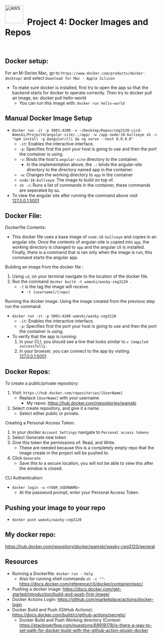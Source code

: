 <img align="left" alt="AWS" width="60px" style="padding-right:10px;" src="https://cdn.jsdelivr.net/gh/devicons/devicon@latest/icons/docker/docker-original-wordmark.svg" />
<h1 align="left">Project 4: Docker Images and Repos</h1>
<br/>

## Docker setup:
For an M-Series Mac, go to `https://www.docker.com/products/docker-desktop/` and select `Download for Mac - Apple Silicon`
- To make sure docker is installed, first try to open the app so that the backend starts for docker to operate correctly. 
Then try to docker pull an image, ex: docker pull hello-world
  - You can run this image with: `docker run hello-world`

## Manual Docker Image Setup
- `Docker run -it -p 5001:4200 -v ~/Desktop/Repos/ceg3120-cicd-Wamski/Project4/angular-site/.:/app/ -w /app node:18-bullseye sh -c "npm install -g @angular/cli && ng serve --host 0.0.0.0"`
  - `-it`: Enables the interactive interface.
  - `-p`: Specifies first the port your host is going to use and then the port the container is using.
  - `-v`: Binds the host's `angular-site` directory to the container.
    - In the implementation above, the `.:` binds the angular-site directory to the directory named app in the container.
  - `-w`: Changes the working directory to `app` in the container
  - `node:18-bullseye`: The image to build on top of.
  - `sh -c`: Runs a list of commands in the container, these commands are seperated by `&&`.
- To view the angular site after running the command above visit [127.0.0.1:5001](http://127.0.0.1:5001)
  

## Docker File:  
Dockerfile Contents:
- This docker file uses a base image of `node:18-bullseye` and copies in an angular site. Once the 
contents of angular-site is copied into `app`, the working directory is changed to `app` and the angular 
cli is installed. Finally, there is a command that is ran only when the image is run, this command starts the 
angular app.

Building an image from the docker file :
1. Using `cd`, on your terminal navigate to the location of the docker file.
2. Run the command `docker build -t wamski/wasky-ceg3120 .`
   - `-t` is the tag the image will receive.
     - `-t [username]/[repo]`

Running the docker image:
Using the image created from the previous step run the command:
- `docker run -it -p 5001:4200 wamski/wasky-ceg3120`
  - `-it`: Enables the interactive interface.
  - `-p`: Specifies first the port your host is going to use and then the port the container is using.
- To verify that the app is running:
  1. In your CLI, you should see a line that looks similar to `✔ Compiled successfully.`
  2. In your browser, you can connect to the app by visiting: [127.0.0.1:5001](http://127.0.0.1:5001)

## Docker Repos:
To create a public/private repository:
1. Visit: `https://hub.docker.com/repositories/[UserName]`
   - Replace `[UserName]` with your username
     - My repos: https://hub.docker.com/repositories/wamski
2. Select create repository, and give it a name.
   - Select either public or private.

Creating a Personal Access Token:
1. In your docker `Account Settings` navigate to `Personal access tokens`
2. Select Generate new token
3. Give this token the permissions of: Read, and Write.
   - These are needed because this is a completely empty repo that the image create in the project will be pushed to. 
4. Click `Generate`
    - Save this to a secure location, you will not be able to view this after the window is closed.

CLI Authentication:
- `docker login -u <YOUR_USERNAME>`
  - At the password prompt, enter your Personal Access Token.

## Pushing your image to your repo
- `docker push wamski/wasky-ceg3120`

## My docker repo:
https://hub.docker.com/repository/docker/wamski/wasky-ceg3120/general

## Resources
- Running a Dockerfile: `docker run --help`
  - Also for running shell commands `sh -c ""`: https://docs.docker.com/reference/cli/docker/container/exec/
- Pushing a docker image: https://docs.docker.com/get-started/introduction/build-and-push-first-image/
- Docker Actions Login: https://github.com/marketplace/actions/docker-login
- Docker Build and Push (GitHub Actions): https://docs.docker.com/build/ci/github-actions/secrets/
  - Docker Build and Push Working directory (Context: https://stackoverflow.com/questions/69918178/is-there-a-way-to-set-path-for-docker-build-with-the-github-action-plugin-docker